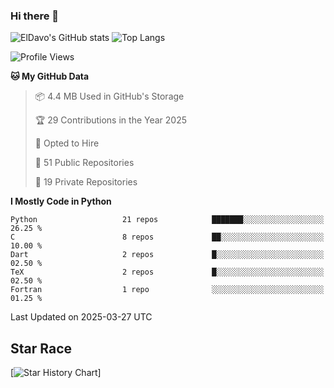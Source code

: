 ### Hi there 👋
![ElDavo's GitHub stats](https://github-readme-stats.vercel.app/api?username=ElDavoo&show_icons=true&theme=chartreuse-dark)
![Top Langs](https://github-readme-stats.vercel.app/api/top-langs/?username=ElDavoo&theme=chartreuse-dark&layout=compact)

<!--START_SECTION:waka-->
![Profile Views](http://img.shields.io/badge/Profile%20Views-12-blue)

**🐱 My GitHub Data** 

> 📦 4.4 MB Used in GitHub's Storage 
 > 
> 🏆 29 Contributions in the Year 2025
 > 
> 💼 Opted to Hire
 > 
> 📜 51 Public Repositories 
 > 
> 🔑 19 Private Repositories 
 > 
**I Mostly Code in Python** 

```text
Python                   21 repos            ███████░░░░░░░░░░░░░░░░░░   26.25 % 
C                        8 repos             ██░░░░░░░░░░░░░░░░░░░░░░░   10.00 % 
Dart                     2 repos             █░░░░░░░░░░░░░░░░░░░░░░░░   02.50 % 
TeX                      2 repos             █░░░░░░░░░░░░░░░░░░░░░░░░   02.50 % 
Fortran                  1 repo              ░░░░░░░░░░░░░░░░░░░░░░░░░   01.25 % 
```




 Last Updated on 2025-03-27 UTC
<!--END_SECTION:waka-->

## Star Race

[![Star History Chart](https://api.star-history.com/svg?repos=ElDavoo/WhatsApp-Crypt14-Crypt15-Decrypter,ElDavoo/TuringOS,EliteAndroidApps/WhatsApp-Crypt12-Decrypter,KnugiHK/Whatsapp-Chat-Exporter&type=Date)]
